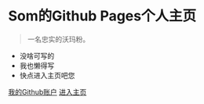 <!-- _coverpage.md -->

# Som的Github Pages个人主页

> 一名忠实的沃玛粉。

- 没啥可写的
- 我也懒得写
- 快点进入主页吧您

[我的Github账户](https://github.com/SSSomSo)
[进入主页](/#/?id=hi)
